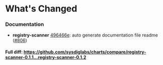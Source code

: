 # What's Changed

### Documentation
- **registry-scanner** [496466e](https://github.com/sysdiglabs/charts/commit/496466e333330ae479bba17f2ce224af7c822e07): auto generate documentation file readme ([#806](https://github.com/sysdiglabs/charts/issues/806))

#### Full diff: https://github.com/sysdiglabs/charts/compare/registry-scanner-0.1.1...registry-scanner-0.1.2
